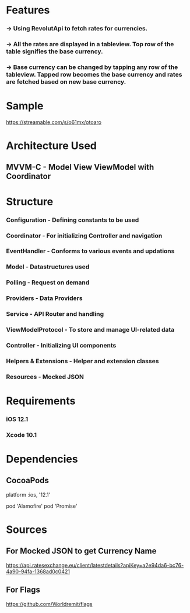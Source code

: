 #  Features
### -> Using RevolutApi to fetch rates for currencies.
### -> All the rates are displayed in a tableview. Top row of the table signifies the base currency.
### -> Base currency can be changed by tapping any row of the tableview. Tapped row becomes the base currency and rates are fetched based on new base currency.

# Sample
https://streamable.com/s/o61mx/otoaro

# Architecture Used 
## MVVM-C - Model View ViewModel with Coordinator

# Structure
### Configuration - Defining constants to be used
### Coordinator - For initializing Controller and navigation
### EventHandler - Conforms to various events and updations
### Model - Datastructures used
### Polling - Request on demand
### Providers - Data Providers
### Service - API Router and handling
### ViewModelProtocol - To store and manage UI-related data
### Controller - Initializing UI components
### Helpers & Extensions - Helper and extension classes
### Resources - Mocked JSON

# Requirements
### iOS 12.1
### Xcode 10.1

# Dependencies
## CocoaPods
platform :ios, '12.1'

pod 'Alamofire'
pod 'Promise'

# Sources
## For Mocked JSON to get Currency Name 
https://api.ratesexchange.eu/client/latestdetails?apiKey=a2e94da6-bc76-4a90-94fa-1368ad0c0421

## For Flags
https://github.com/Worldremit/flags
